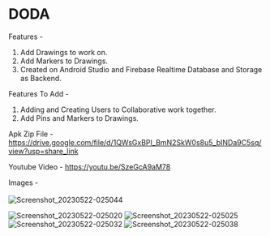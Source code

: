 # DODA

Features - 
1. Add Drawings to work on.
2. Add Markers to Drawings.
3. Created on Android Studio and Firebase Realtime Database and Storage as Backend.

Features To Add -
1. Adding and Creating Users to Collaborative work together.
2. Add Pins and Markers to Drawings.

Apk Zip File - https://drive.google.com/file/d/1QWsGxBPI_BmN2SkW0s8u5_bINDa9C5sq/view?usp=share_link

Youtube Video - https://youtu.be/SzeGcA9aM78

Images - <br><br>
![Screenshot_20230522-025044](https://github.com/madhavbhavsar/DODA/assets/69354473/c30d8e77-fd00-4589-9579-8c981ce3cace)


![Screenshot_20230522-025020](https://github.com/madhavbhavsar/DODA/assets/69354473/c60d43c4-6132-4177-893b-64da08be7df3)
![Screenshot_20230522-025025](https://github.com/madhavbhavsar/DODA/assets/69354473/ae336afe-0d74-491a-b85b-8713b1b3800c)
![Screenshot_20230522-025032](https://github.com/madhavbhavsar/DODA/assets/69354473/413e6b57-fc97-4f33-b18e-e76e49b3e905)
![Screenshot_20230522-025038](https://github.com/madhavbhavsar/DODA/assets/69354473/6e425f67-f342-4ed8-b44e-dd99bb87f50c)
